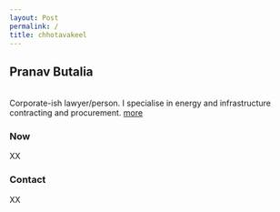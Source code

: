 ```yaml
---
layout: Post
permalink: /
title: chhotavakeel
---
```

<h2>Pranav Butalia</h2><br>
Corporate-ish lawyer/person. I specialise in energy and infrastructure contracting and procurement. <span class="small-link"><a href="/about">more</a></span>

<h3>Now</h3>
<p>
XX
</p>

<h3>Contact</h3>
<p>
XX
</p>

